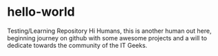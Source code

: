 # hello-world
Testing/Learning Repository
Hi Humans, this is another human out here, beginning journey on github with some awesome projects and a will to dedicate towards the community of the IT Geeks.

